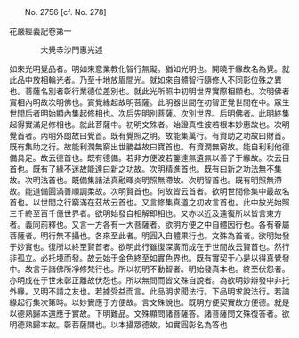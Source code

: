﻿　　No. 2756 [cf. No. 278]

花嚴經義記卷第一

　　　　大覺寺沙門惠光述


如來光明覺品者。明如來意業教化智行無礙。猶如光明也。開曉于緣故名為覺。就此品中放相輪光者。乃至十地放眉間光。就如來自體智行隨修人不同彰位殊之異也。菩薩名別者彰行業德位差別也。就此光所照中初明世界實際相顯也。次明佛者實相內明故次明佛也。實覺緣起故明菩薩。此明器世間在初智正覺世間在中。眾生世間后者明始顯內集起修相也。次后先明別菩薩。次別世界。后明佛者。此明終集起得實滿足修相也。就此菩薩中。初明文殊者。始證真性波若根本妙惠故也。次明覺首者。內明外朗故曰覺首。既有覺照之明。故能集萬行。有資助之功故曰財首。既有集助之行。故能利潤無窮出世勝益故曰寶首也。有資潤無窮故。能自利利他德備具足。故云德首也。既有德備。若非方便波若鑒達無遺無以善了于緣故。次云目首也。既有了緣不迷故能達曰新之功故。次明精進首也。既有曰新之功法無不集故。次明法首也。既備集諸法真融暉炎明照無滯故。次明智首也。既有明照無滯故。能道備圓滿善順調柔故。次明賢首也。何故皆云首者。欲明世間修集中最故名首也。以世間之行窮滿在茲故云首也。又言修集真道之初故言首也。此中放光始照三千終至百千億世界者。欲明始發自相解即相也。又亦以近及遠復所以皆言東方者。義同前釋也。又言一方各有一大菩薩者。欲明方便之中自體因行也。各有眷屬菩薩者。明行無不攝也。各來至此者。明圓入自體果行也。文殊為首者。欲明始發于妙實也。復所以終至賢首者。欲明此行雖復深廣而成在于世間故云賢首也。然行非孤立。必托境而發。故云始于金色終至如實色界也。既有實契于心是以得真覺發中。故言于諸佛所凈修梵行也。所以初明不動智者。明始發真本也。終至伏怨者。亦明成在于世未彰正離故伏怨也。所以無問而皆文殊自說者。為欲明妙辯發中非托外緣。又明不請之友也。若據受益而言。此品明求聞法行。下品明求說法行。若論緣起行集次第時。以妙實應于方便故。言文殊說也。既明方便契實故方便德。就是以德熟歸本還應于實故。下明難品。文殊顯問諸菩薩答。諸菩薩問文殊復答者。欲明德熟歸本故。彰菩薩問也。以本攝眾德故。如實圓彰名為答也
